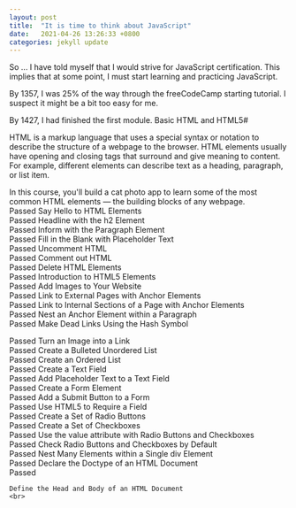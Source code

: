 ```yaml
---
layout: post
title:  "It is time to think about JavaScript"
date:   2021-04-26 13:26:33 +0800
categories: jekyll update
---
```

So ... I have told myself that I would strive for JavaScript certification. This implies that at some point, I must start learning and practicing JavaScript.

By 1357, I was 25% of the way through the freeCodeCamp starting tutorial. I suspect it might be a bit too easy for me.

By 1427, I had finished the first module.
Basic HTML and HTML5#

HTML is a markup language that uses a special syntax or notation to describe the structure of a webpage to the browser. HTML elements usually have opening and closing tags that surround and give meaning to content. For example, different elements can describe text as a heading, paragraph, or list item.

In this course, you'll build a cat photo app to learn some of the most common HTML elements — the building blocks of any webpage.
<br>
Passed
Say Hello to HTML Elements
<br>
Passed
Headline with the h2 Element
<br>
Passed
Inform with the Paragraph Element
<br>
Passed
Fill in the Blank with Placeholder Text
<br>
Passed
Uncomment HTML
<br>
Passed
Comment out HTML
<br>
Passed
Delete HTML Elements
<br>
Passed
Introduction to HTML5 Elements
<br>
Passed
Add Images to Your Website
<br>
Passed
Link to External Pages with Anchor Elements
<br>
Passed
Link to Internal Sections of a Page with Anchor Elements
<br>
Passed
Nest an Anchor Element within a Paragraph
<br>
Passed
Make Dead Links Using the Hash Symbol
<br>

Passed
Turn an Image into a Link
<br>
Passed
Create a Bulleted Unordered List
<br>
Passed
Create an Ordered List
<br>
Passed
Create a Text Field
<br>
Passed
Add Placeholder Text to a Text Field
<br>
Passed
Create a Form Element
<br>
Passed
Add a Submit Button to a Form
<br>
Passed
Use HTML5 to Require a Field
<br>
Passed
Create a Set of Radio Buttons
<br>
Passed
Create a Set of Checkboxes
<br>
Passed
Use the value attribute with Radio Buttons and Checkboxes
<br>
Passed
Check Radio Buttons and Checkboxes by Default
<br>
Passed
Nest Many Elements within a Single div Element
<br>
Passed
Declare the Doctype of an HTML Document
<br>
Passed

    Define the Head and Body of an HTML Document
    <br>
